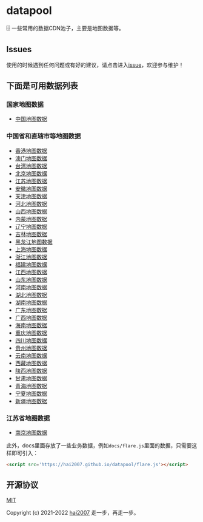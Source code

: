 # datapool
🗄️ 一些常用的数据CDN池子，主要是地图数据等。

## Issues
使用的时候遇到任何问题或有好的建议，请点击进入[issue](https://github.com/hai2007/datapool/issues)，欢迎参与维护！

## 下面是可用数据列表

### 国家地图数据

- [中国地图数据](./China.geoJSON/README.md)

### 中国省和直辖市等地图数据

- [香港地图数据](./HK.geoJSON/README.md)
- [澳门地图数据](./Macao.geoJSON/README.md)
- [台湾地图数据](./Taiwan.geoJSON/README.md)
- [北京地图数据](./Beijing.geoJSON/README.md)
- [江苏地图数据](./Jiangsu.geoJSON/README.md)
- [安徽地图数据](./Anhui.geoJSON/README.md)
- [天津地图数据](./Tianjin.geoJSON/README.md)
- [河北地图数据](./Hebei.geoJSON/README.md)
- [山西地图数据](./Shanxi.geoJSON/README.md)
- [内蒙地图数据](./Mongolia.geoJSON/README.md)
- [辽宁地图数据](./Liaoning.geoJSON/README.md)
- [吉林地图数据](./Jilin.geoJSON/README.md)
- [黑龙江地图数据](./Heilongjiang.geoJSON/README.md)
- [上海地图数据](./Shanghai.geoJSON/README.md)
- [浙江地图数据](./Zhejiang.geoJSON/README.md)
- [福建地图数据](./Fujian.geoJSON/README.md)
- [江西地图数据](./Jiangxi.geoJSON/README.md)
- [山东地图数据](./Shandong.geoJSON/README.md)
- [河南地图数据](./Henan.geoJSON/README.md)
- [湖北地图数据](./Hubei.geoJSON/README.md)
- [湖南地图数据](./Hunan.geoJSON/README.md)
- [广东地图数据](./Guangdong.geoJSON/README.md)
- [广西地图数据](./Guangxi.geoJSON/README.md)
- [海南地图数据](./Hainan.geoJSON/README.md)
- [重庆地图数据](./Chongqing.geoJSON/README.md)
- [四川地图数据](./Sichuan.geoJSON/README.md)
- [贵州地图数据](./Guizhou.geoJSON/README.md)
- [云南地图数据](./Yunnan.geoJSON/README.md)
- [西藏地图数据](./Tibet.geoJSON/README.md)
- [陕西地图数据](./Shaanxi.geoJSON/README.md)
- [甘肃地图数据](./Gansu.geoJSON/README.md)
- [青海地图数据](./Qinghai.geoJSON/README.md)
- [宁夏地图数据](./Ningxia.geoJSON/README.md)
- [新疆地图数据](./Xinjiang.geoJSON/README.md)

### 江苏省地图数据

- [南京地图数据](./Nanjing.geoJSON/README.md)

此外，docs里面存放了一些业务数据，例如```docs/flare.js```里面的数据，只需要这样即可引入：

```html
<script src='https://hai2007.github.io/datapool/flare.js'></script>
```

开源协议
---------------------------------------
[MIT](https://github.com/hai2007/datapool/blob/master/LICENSE)

Copyright (c) 2021-2022 [hai2007](https://hai2007.gitee.io/sweethome/) 走一步，再走一步。

